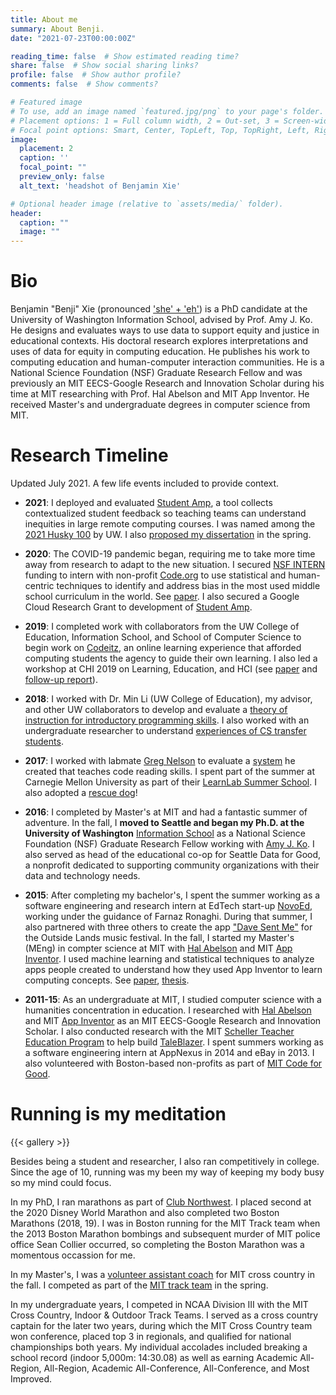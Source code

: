 ```yaml
---
title: About me
summary: About Benji.
date: "2021-07-23T00:00:00Z"

reading_time: false  # Show estimated reading time?
share: false  # Show social sharing links?
profile: false  # Show author profile?
comments: false  # Show comments?

# Featured image
# To use, add an image named `featured.jpg/png` to your page's folder.
# Placement options: 1 = Full column width, 2 = Out-set, 3 = Screen-width
# Focal point options: Smart, Center, TopLeft, Top, TopRight, Left, Right, BottomLeft, Bottom, BottomRight
image:
  placement: 2
  caption: ''
  focal_point: ""
  preview_only: false
  alt_text: 'headshot of Benjamin Xie'

# Optional header image (relative to `assets/media/` folder).
header:
  caption: ""
  image: ""
---
```


# Bio
Benjamin "Benji" Xie (pronounced ['she' + 'eh'](https://www.pronouncenames.com/pronounce/xie)) is a PhD candidate at the University of Washington Information School, advised by Prof. Amy J. Ko. He designs and evaluates ways to use data to support equity and justice in educational contexts. His doctoral research explores interpretations and uses of data for equity in computing education. He publishes his work to computing education and human-computer interaction communities. He is a National Science Foundation (NSF) Graduate Research Fellow and was previously an MIT EECS-Google Research and Innovation Scholar during his time at MIT researching with Prof. Hal Abelson and MIT App Inventor. He received Master's and undergraduate degrees in computer science from MIT.

# Research Timeline
Updated July 2021. A few life events included to provide context. 

- **2021**: I deployed and evaluated [Student Amp](/project/studentamp/), a tool collects contextualized student feedback so teaching teams can understand inequities in large remote computing courses. I was named among the [2021 Husky 100](https://web.archive.org/web/20210524172813/https://ischool.uw.edu/news/2021/05/5-ischool-students-among-husky-100) by UW. I also [proposed my dissertation](https://web.archive.org/web/20210726202815/https://ischool.uw.edu/events/2021/06/dissertation-proposal-defense-benjamin-xie) in the spring.

- **2020**: The COVID-19 pandemic began, requiring me to take more time away from research to adapt to the new situation. I secured [NSF INTERN](https://www.nsf.gov/publications/pub_summ.jsp?ods_key=nsf21013) funding to intern with non-profit [Code.org](https://code.org/about/) to use statistical and human-centric techniques to identify and address bias in the most used middle school curriculum in the world. See [paper](/publication/las-2021/). I also secured a Google Cloud Research Grant to development of [Student Amp](/project/studentamp/).

- **2019**: I completed work with collaborators from the UW College of Education, Information School, and School of Computer Science to begin work on [Codeitz](/project/codeitz/), an online learning experience that afforded computing students the agency to guide their own learning. I also led a workshop at CHI 2019 on Learning, Education, and HCI (see [paper](/publication/chi-2019/) and [follow-up report](/publication/ix-2020/)).

- **2018**: I worked with Dr. Min Li (UW College of Education), my advisor, and other UW collaborators to develop and evaluate a [theory of instruction for introductory programming skills](publication/cse-2019/). I also worked with an undergraduate researcher to understand [experiences of CS transfer students](/publication/icer-2018).

- **2017**: I worked with labmate [Greg Nelson](http://greglnelson.info/) to evaluate a [system](/publication/icer-2017/) he created that teaches code reading skills. I spent part of the summer at Carnegie Mellon University as part of their [LearnLab Summer School](https://medium.com/bits-and-behavior/cmu-learnlab-summer-school-2017-innovation-understanding-iteration-ed8afba3cb1c). I also adopted a [rescue dog](/curie)!

- **2016**: I completed by Master's at MIT and had a fantastic summer of adventure. In the fall, I **moved to Seattle and began my Ph.D. at the University of Washington** [Information School](https://ischool.uw.edu/) as a National Science Foundation (NSF) Graduate Research Fellow working with [Amy J. Ko](https://faculty.washington.edu/ajko/). I also served as head of the educational co-op for Seattle Data for Good, a nonprofit dedicated to supporting community organizations with their data and technology needs.

- **2015**: After completing my bachelor's, I spent the summer working as a software engineering and research intern at EdTech start-up [NovoEd](https://www.novoed.com/), working under the guidance of Farnaz Ronaghi. During that summer, I also partnered with three others to create the app ["Dave Sent Me"](https://www.everfest.com/magazine/how-outside-lands-app-feature-dave-sent-me-introduced-festivals-goers-to-new-bands) for the Outside Lands music festival. In the fall, I started my Master's (MEng) in compter science at MIT with [Hal Abelson](https://www.csail.mit.edu/person/hal-abelson) and MIT [App Inventor](https://appinventor.mit.edu/). I used machine learning and statistical techniques to analyze apps people created to understand how they used App Inventor to learn computing concepts. See [paper](/publication/vlhcc-2016), [thesis](/publication/thesis-meng/).

- **2011-15**: As an undergraduate at MIT, I studied computer science with a humanities concentration in education. I researched with [Hal Abelson](https://www.csail.mit.edu/person/hal-abelson) and MIT [App Inventor](https://appinventor.mit.edu/) as an MIT EECS-Google Research and Innovation Scholar. I also conducted research with the MIT [Scheller Teacher Education Program](https://web.mit.edu/mitstep/projects.html) to help build [TaleBlazer](http://taleblazer.org/). I spent summers working as a software engineering intern at AppNexus in 2014 and eBay in 2013. I also volunteered with Boston-based non-profits as part of [MIT Code for Good](http://codeforgood.mit.edu/).

# Running is my meditation
{{< gallery >}}

Besides being a student and researcher, I also ran competitively in college. Since the age of 10, running was my been my way of keeping my body busy so my mind could focus.

In my PhD, I ran marathons as part of [Club Northwest](https://www.clubnorthwest.org/benjamin-xie). I placed second at the 2020 Disney World Marathon and also completed two Boston Marathons (2018, 19). I was in Boston running for the MIT Track team when the 2013 Boston Marathon bombings and subsequent murder of MIT police office Sean Collier occurred, so completing the Boston Marathon was a momentous occassion for me.

In my Master's, I was a [volunteer assistant coach](https://web.archive.org/web/20160328101546/http://mitathletics.com/sports/m-xc/coaches/index) for MIT cross country in the fall. I competed as part of the [MIT track team](https://web.archive.org/web/20210726174602/https://mit.prestosports.com/sports/m-track/2015-16/bios/xie_benji_2sje) in the spring.

In my undergraduate years, I competed in NCAA Division III with the MIT Cross Country, Indoor & Outdoor Track Teams. I served as a cross country captain for the later two years, during which the MIT Cross Country team won conference, placed top 3 in regionals, and qualified for national championships both years. My individual accolades included breaking a school record (indoor 5,000m: 14:30.08) as well as earning Academic All-Region, All-Region, Academic All-Conference, All-Conference, and Most Improved. 
